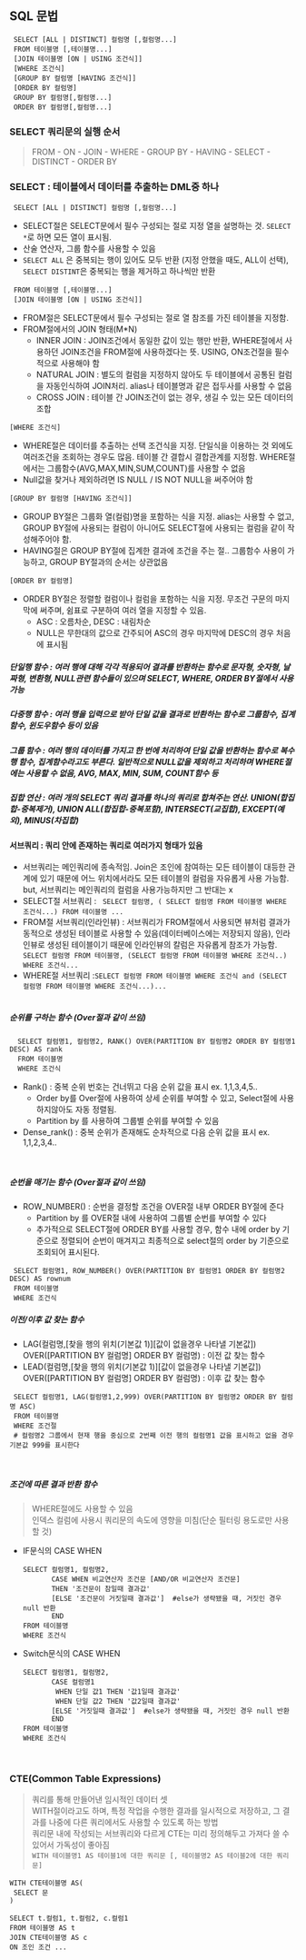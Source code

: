 ## SQL 문법

```
 SELECT [ALL | DISTINCT] 컬럼명 [,컬럼명...]
 FROM 테이블명 [,테이블명...]
 [JOIN 테이블명 [ON | USING 조건식]]
 [WHERE 조건식]
 [GROUP BY 컬럼명 [HAVING 조건식]]
 [ORDER BY 컬럼명]
 GROUP BY 컬럼명[,컬럼명...]
 ORDER BY 컬럼명[,컬럼명...]
```

### SELECT 쿼리문의 실행 순서
> FROM - ON - JOIN - WHERE - GROUP BY - HAVING - SELECT - DISTINCT - ORDER BY <br>

### SELECT : 테이블에서 데이터를 추출하는 DML중 하나
```  SELECT [ALL | DISTINCT] 컬럼명 [,컬럼명...] ```
* SELECT절은 SELECT문에서 필수 구성되는 절로 지정 열을 설명하는 것. ``` SELECT * ```로 하면 모든 열이 표시됨.
* 산술 연산자, 그룹 함수를 사용할 수 있음
* ```SELECT ALL``` 은 중복되는 행이 있어도 모두 반환 (지정 안했을 때도, ALL이 선택), ```SELECT DISTINT```은 중복되는 행을 제거하고 하나씩만 반환

```
 FROM 테이블명 [,테이블명...]
 [JOIN 테이블명 [ON | USING 조건식]]
```
* FROM절은 SELECT문에서 필수 구성되는 절로 열 참조를 가진 테이블을 지정함.
* FROM절에서의 JOIN 형태(M*N)
  - INNER JOIN : JOIN조건에서 동일한 값이 있는 행만 반환, WHERE절에서 사용하던 JOIN조건을 FROM절에 사용하겠다는 뜻. USING, ON조건절을 필수적으로 사용해야 함
  - NATURAL JOIN : 별도의 컬럼을 지정하지 않아도 두 테이블에서 공통된 컬럼을 자동인식하여 JOIN처리. alias나 테이블명과 같은 접두사를 사용할 수 없음
  - CROSS JOIN : 테이블 간 JOIN조건이 없는 경우, 생길 수 있는 모든 데이터의 조합

``` [WHERE 조건식] ```
* WHERE절은 데이터를 추출하는 선택 조건식을 지정. 단일식을 이용하는 것 외에도 여러조건을 조회하는 경우도 많음. 테이블 간 결합시 결합관계를 지정함. WHERE절에서는 그룹함수(AVG,MAX,MIN,SUM,COUNT)를 사용할 수 없음
* Null값을 찾거나 제외하려면 IS NULL / IS NOT NULL을 써주어야 함

``` [GROUP BY 컬럼명 [HAVING 조건식]] ```
* GROUP BY절은 그룹화 열(컬럼)명을 포함하는 식을 지정. alias는 사용할 수 없고, GROUP BY절에 사용되는 컬럼이 아니어도 SELECT절에 사용되는 컬럼을 같이 작성해주어야 함.
* HAVING절은 GROUP BY절에 집계한 결과에 조건을 주는 절.. 그룹함수 사용이 가능하고, GROUP BY절과의 순서는 상관없음

``` [ORDER BY 컬럼명] ```
* ORDER BY절은 정렬할 컬럼이나 컬럼을 포함하는 식을 지정. 무조건 구문의 마지막에 써주며, 쉼표로 구분하여 여러 열을 지정할 수 있음.
  - ASC : 오름차순, DESC : 내림차순
  - NULL은 무한대의 값으로 간주되어 ASC의 경우 마지막에 DESC의 경우 처음에 표시됨
 

##### 단일행 함수 : 여러 행에 대해 각각 적용되어 결과를 반환하는 함수로 문자형, 숫자형, 날짜형, 변환형, NULL관련 함수들이 있으며 SELECT, WHERE, ORDER BY절에서 사용가능
##### 다중행 함수 : 여러 행을 입력으로 받아 단일 값을 결과로 반환하는 함수로 그룹함수, 집계함수, 윈도우함수 등이 있음
##### 그룹 함수 : 여러 행의 데이터를 가지고 한 번에 처리하여 단일 값을 반환하는 함수로 복수행 함수, 집계함수라고도 부른다. 일반적으로 NULL값을 제외하고 처리하며 WHERE절에는 사용할 수 없음, AVG, MAX, MIN, SUM, COUNT함수 등
##### 집합 연산 : 여러 개의 SELECT 쿼리 결과를 하나의 쿼리로 합쳐주는 연산. UNION(합집합-중복제거), UNION ALL(합집합-중복포함), INTERSECT(교집합), EXCEPT(예외), MINUS(차집합)

#### 서브쿼리 : 쿼리 안에 존재하는 쿼리로 여러가지 형태가 있음
* 서브쿼리는 메인쿼리에 종속적임. Join은 조인에 참여하는 모든 테이블이 대등한 관계에 있기 때문에 어느 위치에서라도 모든 테이블의 컬럼을 자유롭게 사용 가능함. but, 서브쿼리는 메인쿼리의 컬럼을 사용가능하지만 그 반대는 x
* SELECT절 서브쿼리 : ``` SELECT 컬럼명, ( SELECT 컬럼명 FROM 테이블명 WHERE 조건식...) FROM 테이블명 ...```
* FROM절 서브쿼리(인라인뷰) : 서브쿼리가 FROM절에서 사용되면 뷰처럼 결과가 동적으로 생성된 테이블로 사용할 수 있음(데이터베이스에는 저장되지 않음), 인라인뷰로 생성된 테이블이기 때문에 인라인뷰의 칼럼은 자유롭게 참조가 가능함.
  ```SELECT 컬럼명 FROM 테이블명, (SELECT 컬럼명 FROM 테이블명 WHERE 조건식..) WHERE 조건식... ```
* WHERE절 서브쿼리 :```SELECT 컬럼명 FROM 테이블명 WHERE 조건식 and (SELECT 컬럼명 FROM 테이블명 WHERE 조건식...)...```
<br><br>
##### 순위를 구하는 함수 (Over절과 같이 쓰임)
```
  SELECT 컬럼명1, 컬럼명2, RANK() OVER(PARTITION BY 컬럼명2 ORDER BY 컬럼명1 DESC) AS rank
  FROM 테이블명
  WHERE 조건식
```
* Rank() : 중복 순위 번호는 건너뛰고 다음 순위 값을 표시 ex. 1,1,3,4,5..
  - Order by를 Over절에 사용하여 상세 순위를 부여할 수 있고, Select절에 사용하지않아도 자동 정렬됨.
  - Partition by 를 사용하여 그룹별 순위를 부여할 수 있음
* Dense_rank() : 중복 순위가 존재해도 순차적으로 다음 순위 값을 표시 ex. 1,1,2,3,4..
 
<br>

##### 순번을 매기는 함수 (Over절과 같이 쓰임)
* ROW_NUMBER() : 순번을 결정할 조건을 OVER절 내부 ORDER BY절에 준다
  - Partition by 를 OVER절 내에 사용하여 그룹별 순번를 부여할 수 있다
  - 추가적으로 SELECT절에 ORDER BY를 사용할 경우, 함수 내에 order by 기준으로 정렬되어 순번이 매겨지고 최종적으로 select절의 order by 기준으로 조회되어 표시된다.
```
 SELECT 컬럼명1, ROW_NUMBER() OVER(PARTITION BY 컬럼명1 ORDER BY 컬럼명2 DESC) AS rownum
 FROM 테이블명
 WHERE 조건식
```

##### 이전/이후 값 찾는 함수
* LAG(컬럼명,[찾을 행의 위치(기본값 1)][값이 없을경우 나타낼 기본값]) OVER([PARTITION BY 컬럼명] ORDER BY 컬럼명) : 이전 값 찾는 함수
* LEAD(컬럼명,[찾을 행의 위치(기본값 1)][값이 없을경우 나타낼 기본값]) OVER([PARTITION BY 컬럼명] ORDER BY 컬럼명) : 이후 값 찾는 함수
```
 SELECT 컬럼명1, LAG(컬럼명1,2,999) OVER(PARTITION BY 컬럼명2 ORDER BY 컬럼명 ASC)
 FROM 테이블명
 WHERE 조건절
 # 컬럼명2 그룹에서 현재 행을 중심으로 2번째 이전 행의 컬럼명1 값을 표시하고 없을 경우 기본값 999를 표시한다
```
<br>

##### 조건에 따른 결과 반환 함수
> WHERE절에도 사용할 수 있음 <br>
> 인덱스 컬럼에 사용시 쿼리문의 속도에 영향을 미침(단순 필터링 용도로만 사용할 것)
* IF문식의 CASE WHEN
  ```
  SELECT 컬럼명1, 컬럼명2,
         CASE WHEN 비교연산자 조건문 [AND/OR 비교연산자 조건문]
         THEN '조건문이 참일때 결과값'
         [ELSE '조건문이 거짓일때 결과값']  #else가 생략됐을 때, 거짓인 경우 null 반환
         END
  FROM 테이블명
  WHERE 조건식
  ```
* Switch문식의 CASE WHEN
  ```
  SELECT 컬럼명1, 컬럼명2,
         CASE 컬럼명1
          WHEN 단일 값1 THEN '값1일때 결과값'
          WHEN 단일 값2 THEN '값2일때 결과값'
         [ELSE '거짓일때 결과값']  #else가 생략됐을 때, 거짓인 경우 null 반환
         END
  FROM 테이블명
  WHERE 조건식
  ```


<br>

### CTE(Common Table Expressions)
> 쿼리를 통해 만들어낸 임시적인 데이터 셋 <br>
> WITH절이라고도 하며, 특정 작업을 수행한 결과를 일시적으로 저장하고, 그 결과를 나중에 다른 쿼리에서도 사용할 수 있도록 하는 방법 <br>
> 쿼리문 내에 작성되는 서브쿼리와 다르게 CTE는 미리 정의해두고 가져다 쓸 수 있어서 가독성이 좋아짐 <br>
> ``` WITH 테이블명1 AS 테이블1에 대한 쿼리문 [, 테이블명2 AS 테이블2에 대한 쿼리문] ```

```
WITH CTE테이블명 AS(
 SELECT 문
)

SELECT t.컬럼1, t.컬럼2, c.컬럼1
FROM 테이블명 AS t
JOIN CTE테이블명 AS c
ON 조인 조건 ...
```
